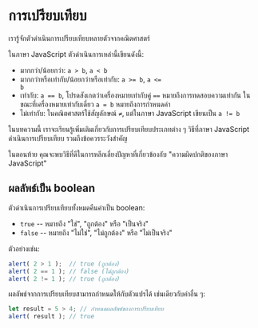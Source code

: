 # การเปรียบเทียบ

เรารู้จักตัวดำเนินการเปรียบเทียบหลายตัวจากคณิตศาสตร์

ในภาษา JavaScript ตัวดำเนินการเหล่านี้เขียนดังนี้:

- มากกว่า/น้อยกว่า: <code>a &gt; b</code>, <code>a &lt; b</code>
- มากกว่าหรือเท่ากับ/น้อยกว่าหรือเท่ากับ: <code>a &gt;= b</code>, <code>a &lt;= b</code>
- เท่ากับ: `a == b`, โปรดสังเกตว่าเครื่องหมายเท่ากับคู่ `==` หมายถึงการทดสอบความเท่ากัน ในขณะที่เครื่องหมายเท่ากับเดี่ยว `a = b` หมายถึงการกำหนดค่า
- ไม่เท่ากับ: ในคณิตศาสตร์ใช้สัญลักษณ์ <code>&ne;</code>, แต่ในภาษา JavaScript เขียนเป็น <code>a != b</code>

ในบทความนี้ เราจะเรียนรู้เพิ่มเติมเกี่ยวกับการเปรียบเทียบประเภทต่าง ๆ วิธีที่ภาษา JavaScript ดำเนินการเปรียบเทียบ รวมถึงข้อควรระวังสำคัญ

ในตอนท้าย คุณจะพบวิธีที่ดีในการหลีกเลี่ยงปัญหาที่เกี่ยวข้องกับ "ความผิดปกติของภาษา JavaScript"

## ผลลัพธ์เป็น boolean

ตัวดำเนินการเปรียบเทียบทั้งหมดคืนค่าเป็น boolean:

- `true` -- หมายถึง "ใช่", "ถูกต้อง" หรือ "เป็นจริง"
- `false` -- หมายถึง "ไม่ใช่", "ไม่ถูกต้อง" หรือ "ไม่เป็นจริง"

ตัวอย่างเช่น:

```js run
alert( 2 > 1 );  // true (ถูกต้อง) 
alert( 2 == 1 ); // false (ไม่ถูกต้อง)
alert( 2 != 1 ); // true (ถูกต้อง)
```

ผลลัพธ์จากการเปรียบเทียบสามารถกำหนดให้กับตัวแปรได้ เช่นเดียวกับค่าอื่น ๆ:

```js run
let result = 5 > 4; // กำหนดผลลัพธ์ของการเปรียบเทียบ
alert( result ); // true
```